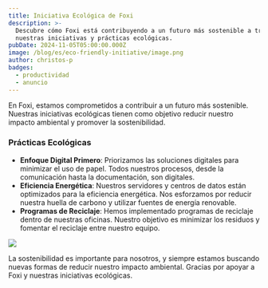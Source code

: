 ```yaml
---
title: Iniciativa Ecológica de Foxi
description: >-
  Descubre cómo Foxi está contribuyendo a un futuro más sostenible a través de
  nuestras iniciativas y prácticas ecológicas.
pubDate: 2024-11-05T05:00:00.000Z
image: /blog/es/eco-friendly-initiative/image.png
author: christos-p
badges:
  - productividad
  - anuncio
---
```

En Foxi, estamos comprometidos a contribuir a un futuro más sostenible. Nuestras iniciativas ecológicas tienen como objetivo reducir nuestro impacto ambiental y promover la sostenibilidad.

### Prácticas Ecológicas

- **Enfoque Digital Primero**: Priorizamos las soluciones digitales para minimizar el uso de papel. Todos nuestros procesos, desde la comunicación hasta la documentación, son digitales.
- **Eficiencia Energética**: Nuestros servidores y centros de datos están optimizados para la eficiencia energética. Nos esforzamos por reducir nuestra huella de carbono y utilizar fuentes de energía renovable.
- **Programas de Reciclaje**: Hemos implementado programas de reciclaje dentro de nuestras oficinas. Nuestro objetivo es minimizar los residuos y fomentar el reciclaje entre nuestro equipo.

![](/blog/es/eco-friendly-initiative/post-05.png)

La sostenibilidad es importante para nosotros, y siempre estamos buscando nuevas formas de reducir nuestro impacto ambiental. Gracias por apoyar a Foxi y nuestras iniciativas ecológicas.
